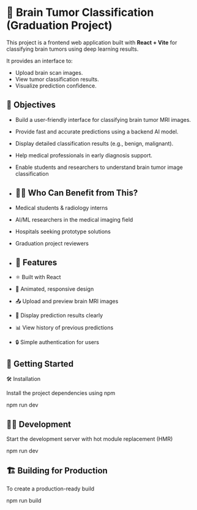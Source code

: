 # 🧠 Brain Tumor Classification (Graduation Project)

This project is a frontend web application built with **React + Vite** for classifying brain tumors using deep learning results.

It provides an interface to:
- Upload brain scan images.
- View tumor classification results.
- Visualize prediction confidence.

## 📌 Objectives

- Build a user-friendly interface for classifying brain tumor MRI images.
- Provide fast and accurate predictions using a backend AI model.
- Display detailed classification results (e.g., benign, malignant).
- Help medical professionals in early diagnosis support.
- Enable students and researchers to understand brain tumor image classification

- ## 🧑‍⚕️ Who Can Benefit from This?

- Medical students & radiology interns
- AI/ML researchers in the medical imaging field
- Hospitals seeking prototype solutions
- Graduation project reviewers

- ## 🚀 Features

- ⚛️ Built with React
- 🌈 Animated, responsive design
- 📤 Upload and preview brain MRI images
- 🔄 Display prediction results clearly
- 📊 View history of previous predictions
- 🔒 Simple authentication for users

## 🚀 Getting Started

🛠 Installation

Install the project dependencies using npm

npm run dev


## 👨‍💻 Development

Start the development server with hot module replacement (HMR)

npm run dev


## 🏗 Building for Production

To create a production-ready build

npm run build
